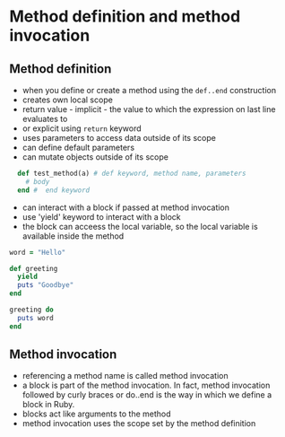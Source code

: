 # Method definition and method invocation

## Method definition

- when you define or create a method using the `def..end` construction
- creates own local scope
- return value - implicit - the value to which the expression on last line evaluates to
- or explicit using `return` keyword
- uses parameters to access data outside of its scope
- can define default parameters
- can mutate objects outside of its scope

```ruby
  def test_method(a) # def keyword, method name, parameters
    # body
  end #  end keyword
```

- can interact with a block if passed at method invocation
- use 'yield' keyword to interact with a block
- the block can acceess the local variable, so the local variable is available inside the method

```ruby
word = "Hello"

def greeting
  yield
  puts "Goodbye"
end

greeting do
  puts word
end
```

## Method invocation

- referencing a method name is called method invocation
- a block is part of the method invocation. In fact, method invocation followed by curly braces or do..end is the way in which we define a block in Ruby.
- blocks act like arguments to the method
- method invocation uses the scope set by the method definition

